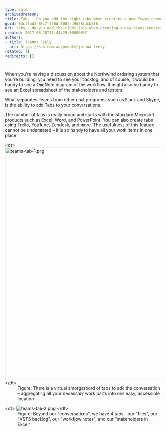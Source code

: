 ```yaml
---
type: rule
archivedreason: 
title: Tabs - Do you add the right tabs when creating a new Teams conversation?
guid: 0dcf7ad1-63c7-456d-808f-49d589dcb3f6
uri: tabs---do-you-add-the-right-tabs-when-creating-a-new-teams-conversation
created: 2017-08-28T17:41:29.0000000Z
authors:
- title: Joanna Feely
  url: https://ssw.com.au/people/joanna-feely
related: []
redirects: []

---
```


When you're having a discussion about the Northwind ordering system that you're building, you need to see your backlog, and of course, it would be handy to see a OneNote diagram of the workflow. It might also be handy to see an Excel spreadsheet of the stakeholders and testers.


<!--endintro-->

What separates Teams from other chat programs, such as Slack and Skype, is the ability to add Tabs to your conversations.

The number of tabs is really broad and starts with the standard Microsoft products such as Excel, Word, and PowerPoint. You can also create tabs using Trello, YouTube, Zendesk, and more. The usefulness of this feature cannot be understated – it is so handy to have all your work items in one place.
<dl class="image">&lt;dt&gt;
            <img src="teams-tab-1.png" alt="teams-tab-1.png" style="width:750px;">
         &lt;/dt&gt;<dd>Figure: There is a virtual smorgasbord of tabs to add the conversation – aggregating all your necessary work parts into one easy, accessible location</dd></dl><dl class="image">&lt;dt&gt;
            <img src="teams-tab-2.png" alt="teams-tab-2.png">
         &lt;/dt&gt;<dd>Figure: Beyond our "conversations", we have 4 tabs – our "files", our "VSTS backlog", our "workflow notes", and our "stakeholders in Excel"</dd></dl>
